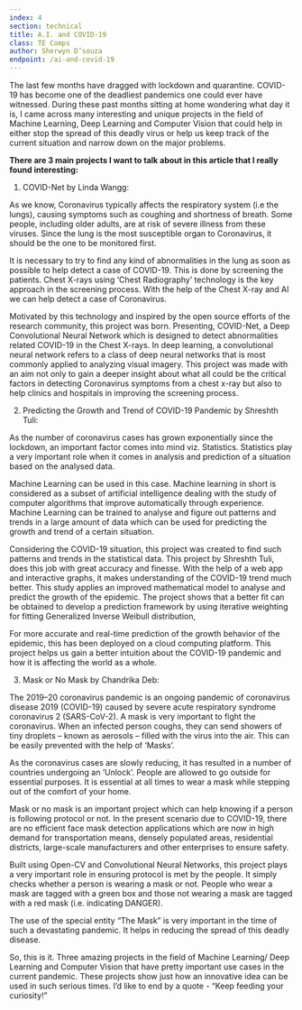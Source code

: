 ```yaml
---
index: 4
section: technical
title: A.I. and COVID-19
class: TE Comps
author: Sherwyn D’souza
endpoint: /ai-and-covid-19
---
```


The last few months have dragged with lockdown and quarantine. COVID-19 has become one of the deadliest pandemics one could ever have witnessed. During these past months sitting at home wondering what day it is, I came across many interesting and unique projects in the field of Machine Learning, Deep Learning and Computer Vision that could help in either stop the spread of this deadly virus or help us keep track of the current situation and narrow down on the major problems.

**There are 3 main projects I want to talk about in this article that I really found interesting:**

1. COVID-Net by Linda Wangg:

As we know, Coronavirus typically affects the respiratory system (i.e the lungs), causing symptoms such as coughing and shortness of breath. Some people, including older adults, are at risk of severe illness from these viruses. Since the lung is the most susceptible organ to Coronavirus, it should be the one to be monitored first.

It is necessary to try to find any kind of abnormalities in the lung as soon as possible to help detect a case of COVID-19. This is done by screening the patients. Chest X-rays using ‘Chest Radiography’ technology is the key approach in the screening process. With the help of the Chest X-ray and AI we can help detect a case of Coronavirus.

Motivated by this technology and inspired by the open source efforts of the research community, this project was born. Presenting, COVID-Net, a Deep Convolutional Neural Network which is designed to detect abnormalities related COVID-19 in the Chest X-rays. In deep learning, a convolutional neural network refers to a class of deep neural networks that is most commonly applied to analyzing visual imagery. This project was made with an aim not only to gain a deeper insight about what all could be the critical factors in detecting Coronavirus symptoms from a chest x-ray but also to help clinics and hospitals in improving the screening process.

2. Predicting the Growth and Trend of COVID-19 Pandemic by Shreshth Tuli:

As the number of coronavirus cases has grown exponentially since the lockdown, an important factor comes into mind viz. Statistics. Statistics play a very important role when it comes in analysis and prediction of a situation based on the analysed data.

Machine Learning can be used in this case. Machine learning in short is considered as a subset of artificial intelligence dealing with the study of computer algorithms that improve automatically through experience. Machine Learning can be trained to analyse and figure out patterns and trends in a large amount of data which can be used for predicting the growth and trend of a certain situation.

Considering the COVID-19 situation, this project was created to find such patterns and trends in the statistical data. This project by Shreshth Tuli, does this job with great accuracy and finesse. With the help of a web app and interactive graphs, it makes understanding of the COVID-19 trend much better. This study applies an improved mathematical model to analyse and predict the growth of the epidemic. The project shows that a better fit can be obtained to develop a prediction framework by using iterative weighting for fitting Generalized Inverse Weibull distribution,

For more accurate and real-time prediction of the growth behavior of the epidemic, this has been deployed on a cloud computing platform. This project helps us gain a better intuition about the COVID-19 pandemic and how it is affecting the world as a whole.

3. Mask or No Mask by Chandrika Deb:

The 2019–20 coronavirus pandemic is an ongoing pandemic of coronavirus disease 2019 (COVID-19) caused by severe acute respiratory syndrome coronavirus 2 (SARS-CoV-2). A mask is very important to fight the coronavirus. When an infected person coughs, they can send showers of tiny droplets – known as aerosols – filled with the virus into the air. This can be easily prevented with the help of ‘Masks’.

As the coronavirus cases are slowly reducing, it has resulted in a number of countries undergoing an ‘Unlock’. People are allowed to go outside for essential purposes. It is essential at all times to wear a mask while stepping out of the comfort of your home.

Mask or no mask is an important project which can help knowing if a person is following protocol or not. In the present scenario due to COVID-19, there are no efficient face mask detection applications which are now in high demand for transportation means, densely populated areas, residential districts, large-scale manufacturers and other enterprises to ensure safety.

Built using Open-CV and Convolutional Neural Networks, this project plays a very important role in ensuring protocol is met by the people. It simply checks whether a person is wearing a mask or not. People who wear a mask are tagged with a green box and those not wearing a mask are tagged with a red mask (i.e. indicating DANGER).

The use of the special entity “The Mask” is very important in the time of such a devastating pandemic. It helps in reducing the spread of this deadly disease.

So, this is it. Three amazing projects in the field of Machine Learning/ Deep Learning and Computer Vision that have pretty important use cases in the current pandemic. These projects show just how an innovative idea can be used in such serious times. I’d like to end by a quote - “Keep feeding your curiosity!”
